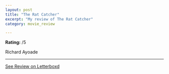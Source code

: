 ```yaml
---
layout: post
title: "The Rat Catcher"
excerpt: "My review of The Rat Catcher"
category: movie_review

---
```


**Rating:** /5

Richard Ayoade

<hr>

[See Review on Letterboxd](https://boxd.it/4W0RMV)
